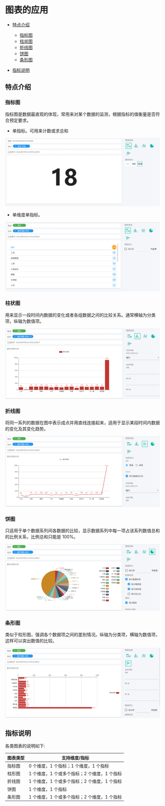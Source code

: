 # 图表的应用

- [特点介绍](#特点介绍)

  - [指标图](#指标图)
  - [柱状图](#柱状图)
  - [折线图](#折线图)
  - [饼图](#饼图)
  - [条形图](#条形图)

- [指标说明](#指标说明)

## <span id='特点介绍'>特点介绍</span>

### <span id='指标图'>指标图</span>

指标图是数据最直观的体现，常用来对某个数据的监测，根据指标的值衡量是否符合预定要求。

- 单指标。可用来计数或求总和

![单指标](./images/metric-0-1.png)

- 单维度单指标。

![单维度单指标](./images/metric-1-1.png)

### <span id='柱状图'>柱状图</span>

用来显示一段时间内数据的变化或者各组数据之间的比较关系。通常横轴为分类项，纵轴为数值项。

![柱状图](./images/chart-bar.png)

### <span id='折线图'>折线图</span>

将同一系列的数据在图中表示成点并用直线连接起来，适用于显示某段时间内数据的变化及其变化趋势。

![折线图](./images/chart-line.png)

### <span id='饼图'>饼图</span>

只适用于单个数据系列间各数据的比较，显示数据系列中每一项占该系列数值总和的比例关系，比例总和只能是 100%。

![饼图](./images/chart-pie.png)

### <span id='条形图'>条形图</span>

类似于柱形图，强调各个数据项之间的差别情况。纵轴为分类项，横轴为数值项，这样可以突出数值的比较。

![条形图](./images/chart-column.png)

## <span id='指标说明'>指标说明</span>

各类图表的说明如下:

| 图表类型 | 支持维度/指标                                |
| -------- | -------------------------------------------- |
| 指标图   | 0 个维度，1 个指标；1 个维度，1 个指标       |
| 柱形图   | 1 个维度，1 个或多个指标；2 个维度，1 个指标 |
| 折线图   | 1 个维度，1 个或多个指标；2 个维度，1 个指标 |
| 饼图     | 1 个维度，1 个指标                           |
| 条形图   | 1 个维度，1 个或多个指标；2 个维度，1 个指标 |
